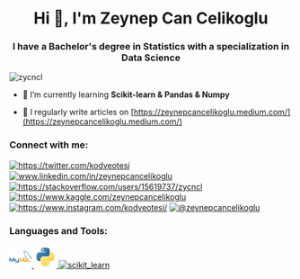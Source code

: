 


<!--
**zycncl/zycncl** is a ✨ _special_ ✨ repository because its `README.md` (this file) appears on your GitHub profile.

Here are some ideas to get you started:

- 🔭 I’m currently working on ...
- 🌱 I’m currently learning ...
- 👯 I’m looking to collaborate on ...
- 🤔 I’m looking for help with ...
- 💬 Ask me about ...
- 📫 How to reach me: ...
- 😄 Pronouns: ...
- ⚡ Fun fact: ...
-->
<h1 align="center">Hi 👋, I'm Zeynep Can Celikoglu</h1>
<h3 align="center">I have a Bachelor's degree in Statistics with a specialization in Data Science</h3>

<p align="left"> <img src="https://komarev.com/ghpvc/?username=zycncl&label=Profile%20views&color=0e75b6&style=flat" alt="zycncl" /> </p>

- 🌱 I’m currently learning **Scikit-learn & Pandas & Numpy**

- 📝 I regularly write articles on [https://zeynepcancelikoglu.medium.com/](https://zeynepcancelikoglu.medium.com/)

<h3 align="left">Connect with me:</h3>
<p align="left">
<a href="https://twitter.com/kodveotesi" target="blank"><img align="center" src="https://cdn.jsdelivr.net/npm/simple-icons@3.0.1/icons/twitter.svg" alt="https://twitter.com/kodveotesi" height="30" width="40" /></a>
<a href="https://linkedin.com/in/www.linkedin.com/in/zeynepcancelikoglu" target="blank"><img align="center" src="https://cdn.jsdelivr.net/npm/simple-icons@3.0.1/icons/linkedin.svg" alt="www.linkedin.com/in/zeynepcancelikoglu" height="30" width="40" /></a>
<a href="https://stackoverflow.com/users/15619737/zycncl" target="blank"><img align="center" src="https://cdn.jsdelivr.net/npm/simple-icons@3.0.1/icons/stackoverflow.svg" alt="https://stackoverflow.com/users/15619737/zycncl" height="30" width="40" /></a>
<a href="https://www.kaggle.com/zeynepcancelikoglu" target="blank"><img align="center" src="https://cdn.jsdelivr.net/npm/simple-icons@3.0.1/icons/kaggle.svg" alt="https://www.kaggle.com/zeynepcancelikoglu" height="30" width="40" /></a>
<a href="https://www.instagram.com/kodveotesi/" target="blank"><img align="center" src="https://cdn.jsdelivr.net/npm/simple-icons@3.0.1/icons/instagram.svg" alt="https://www.instagram.com/kodveotesi/" height="30" width="40" /></a>
<a href="https://medium.com/@zeynepcancelikoglu" target="blank"><img align="center" src="https://cdn.jsdelivr.net/npm/simple-icons@3.0.1/icons/medium.svg" alt="@zeynepcancelikoglu" height="30" width="40" /></a>
</p>

<h3 align="left">Languages and Tools:</h3>
<p align="left"> <a href="https://www.microsoft.com/en-us/sql-server" target="_blank"> <img src="https://github.com/devicons/devicon/blob/master/icons/mysql/mysql-original-wordmark.svg" alt="mssql" width="40" height="40"/> </a> <a href="https://www.python.org" target="_blank"> <img src="https://raw.githubusercontent.com/devicons/devicon/master/icons/python/python-original.svg" alt="python" width="40" height="40"/> </a> <a href="https://scikit-learn.org/" target="_blank"> <img src="https://upload.wikimedia.org/wikipedia/commons/0/05/Scikit_learn_logo_small.svg" alt="scikit_learn" width="40" height="40"/> </a> </p>
